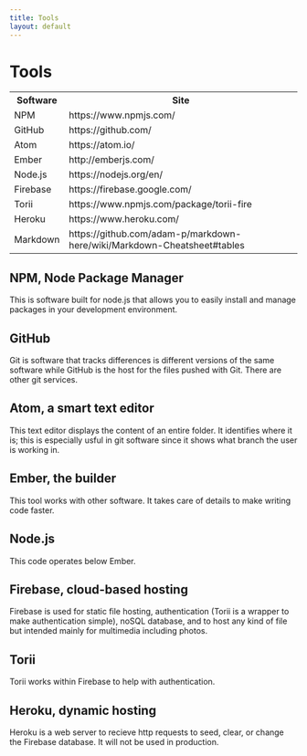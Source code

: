 ```yaml
---
title: Tools
layout: default
---
```

# Tools
<table>
  <tr>
    <th>Software</th>
    <th>Site</th>
  </tr>
  <tr>
    <td>NPM</td>
    <td>https://www.npmjs.com/</td>
  </tr>
  <tr>
    <td>GitHub</td>
    <td>https://github.com/</td>
  </tr>
  <tr>
    <td>Atom</td>
    <td>https://atom.io/</td>
  </tr>
  <tr>
    <td>Ember</td>
    <td>http://emberjs.com/</td>
  </tr>
    <td>Node.js</td>
    <td>https://nodejs.org/en/</td>
  <tr>
    <td>Firebase</td>
    <td>https://firebase.google.com/</td>
  </tr>
  <tr>
    <td>Torii</td>
    <td>https://www.npmjs.com/package/torii-fire</td>
  </tr>
  <tr>
    <td>Heroku</td>
    <td>https://www.heroku.com/</td>
  </tr>
  <tr>
    <td>Markdown</td>
    <td>https://github.com/adam-p/markdown-here/wiki/Markdown-Cheatsheet#tables</td>
  </tr>
</table>

## NPM, Node Package Manager
This is software built for node.js that allows you to easily install and manage packages in your development environment.

## GitHub
Git is software that tracks differences is different versions of the same software while GitHub is the host for the files pushed with Git. There are other git services.

## Atom, a smart text editor
This text editor displays the content of an entire folder. It identifies where it is; this is especially usful in git software since it shows what branch the user is working in.

## Ember, the builder
This tool works with other software. It takes care of details to make writing code faster.

## Node.js
This code operates below Ember.

## Firebase, cloud-based hosting
Firebase is used for static file hosting, authentication (Torii is a wrapper to make authentication simple), noSQL database, and to host any kind of file but intended mainly for multimedia including photos.

## Torii
Torii works within Firebase to help with authentication.

## Heroku, dynamic hosting
Heroku is a web server to recieve http requests to seed, clear, or change the Firebase database. It will not be used in production.

